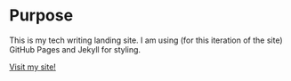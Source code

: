 # Purpose
This is my tech writing landing site. I am using (for this iteration of the site) GitHub Pages and Jekyll for styling.

 [Visit my site!](aeabreu.github.io)
